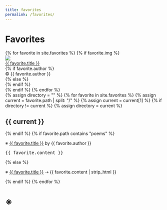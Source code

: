 ```yaml
---
title: favorites
permalink: /favorites/
---
```


# Favorites

<div class = "slideshow-container">
{% for favorite in site.favorites %}
   {% if favorite.img %}
       <div class="mySlides fade">
            <div class="black-fade"><img class="slide" src="/assets/favorites/{{favorite.img}}"/></div>
            <div class="text"><a href="{{ favorite.src }}">{{ favorite.title }}</a></div>
            {% if favorite.author %}
            <div class="text">© {{ favorite.author }}</div>
            {% else %}
            <div class="text"></div>
            {% endif %}
        </div>
    {% endif %}
{% endfor %}
<a class="prev-slideshow" onclick="plusSlides(-1)"></a>
<a class="next-slideshow" onclick="plusSlides(+1)"></a>
</div>

<div>
{% assign directory = "" %}
{% for favorite in site.favorites %}
    {% assign current = favorite.path | split: "/" %}
    {% assign current = current[1] %}
    {% if directory != current %}
        {% assign directory = current %}
        <h2>{{ current }}</h2>
    {% endif %}
    {% if favorite.path contains "poems" %}
        <p>※ <a href="{{ favorite.src }}">{{ favorite.title }}</a> by {{ favorite.author }}</p>
        <pre class="poem">{{ favorite.content }}</pre>
    {% else %}
        <p>※ <a href="{{ favorite.src }}">{{ favorite.title }}</a> ⇢ {{ favorite.content | strip_html }}</p>
    {% endif %}
{% endfor %}
</div>

# ※

<script src="/assets/js/slideshow.js"></script>
